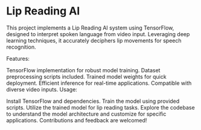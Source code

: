 # Lip Reading AI 

This project implements a Lip Reading AI system using TensorFlow, designed to interpret spoken language from video input. Leveraging deep learning techniques, it accurately deciphers lip movements for speech recognition.

Features:

TensorFlow implementation for robust model training.
Dataset preprocessing scripts included.
Trained model weights for quick deployment.
Efficient inference for real-time applications.
Compatible with diverse video inputs.
Usage:

Install TensorFlow and dependencies.
Train the model using provided scripts.
Utilize the trained model for lip reading tasks.
Explore the codebase to understand the model architecture and customize for specific applications. Contributions and feedback are welcomed!
